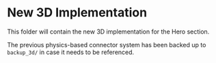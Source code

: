 # New 3D Implementation

This folder will contain the new 3D implementation for the Hero section.

The previous physics-based connector system has been backed up to `backup_3d/` in case it needs to be referenced.
